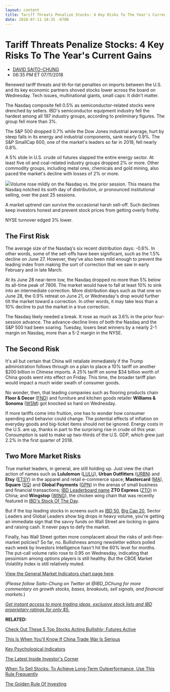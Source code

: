 ```yaml
---
layout: content
title: Tariff Threats Penalize Stocks: 4 Key Risks To The Year's Current Gains
date: 2018-07-11 18:35 -0700
---
```



Tariff Threats Penalize Stocks: 4 Key Risks To The Year's Current Gains
========================================================================




* [DAVID SAITO-CHUNG](https://www.investors.com/author/chungd/ "Posts by DAVID SAITO-CHUNG")
* 06:35 PM ET 07/11/2018




Renewed tariff threats and tit-for-tat penalties on imports between the U.S. and its key economic partners shoved stocks lower across the board on Wednesday. Tech issues, multinational giants, small caps: It didn't matter.




The Nasdaq composite fell 0.5% as semiconductor-related stocks were drenched by sellers. IBD's semiconductor equipment industry fell the hardest among all 197 industry groups, according to preliminary figures. The group fell more than 3%.


The S&P 500 dropped 0.7% while the Dow Jones industrial average, hurt by steep falls in its energy and industrial components, sank nearly 0.9%. The S&P SmallCap 600, one of the market's leaders so far in 2018, fell nearly 0.8%.


A 5% slide in U.S. crude oil futures slapped the entire energy sector. At least five oil and coal-related industry groups dropped 2% or more. Other commodity groups, including metal ores, chemicals and gold mining, also paced the market's decline with losses of 2% or more.


![](https://www.investors.com/wp-content/uploads/2018/07/MP_6x3_071118-229x300.jpg)Volume rose mildly on the Nasdaq vs. the prior session. This means the Nasdaq notched its sixth day of distribution, or pronounced institutional selling, over the past 25 sessions.


A market uptrend can survive the occasional harsh sell-off. Such declines keep investors honest and prevent stock prices from getting overly frothy.


NYSE turnover edged 3% lower.


The First Risk
--------------


The average size of the Nasdaq's six recent distribution days: -0.6%. In other words, some of the sell-offs have been significant, such as the 1.5% decline on June 27. However, they've also been mild enough to prevent the leading index from making the sort of correction that we saw in early February and in late March.


At its June 28 near-term low, the Nasdaq dropped no more than 5% below its all-time peak of 7806. The market would have to fall at least 10% to sink into an intermediate correction. More distribution days such as that one on June 28, the 0.9% retreat on June 21, or Wednesday's drop would further tilt the market toward a correction. In other words, it may take less than a 10% decline to put the market in a true correction.


The Nasdaq likely needed a break. It rose as much as 3.6% in the prior four-session advance. The advance-decline lines of both the Nasdaq and the S&P 500 had been soaring. Tuesday, losers beat winners by a nearly 2-1 margin on Nasdaq, more than a 5-2 margin in the NYSE.


The Second Risk
---------------


It's all but certain that China will retaliate immediately if the Trump administration follows through on a plan to place a 10% tariff on another $200 billion in Chinese imports. A 25% tariff on some $34 billion worth of China goods went into effect on Friday. This time, the broader tariff plan would impact a much wider swath of consumer goods.



No wonder, then, that leading companies such as flooring products chain **Floor & Decor** ([FND](https://research.investors.com/quote.aspx?symbol=FND)) and furniture and kitchen goods retailer **Williams & Sonoma** ([WSM](https://research.investors.com/quote.aspx?symbol=WSM)) got knocked so hard on Wednesday.


If more tariffs come into fruition, one has to wonder how consumer spending and behavior could change. The potential effects of inflation on everyday goods and big-ticket items should not be ignored. Energy costs in the U.S. are up, thanks in part to the surprising rise in crude oil this year. Consumption is said to make up two-thirds of the U.S. GDP, which grew just 2.2% in the first quarter of 2018.


Two More Market Risks
---------------------


True market leaders, in general, are still holding up. Just view the chart action of names such as **Lululemon** ([LULU](https://research.investors.com/quote.aspx?symbol=LULU)), **Urban Outfitters** ([URBN](https://research.investors.com/quote.aspx?symbol=URBN)) and **Etsy** ([ETSY](https://research.investors.com/quote.aspx?symbol=ETSY)) in the apparel and retail e-commerce space; **Mastercard** ([MA](https://research.investors.com/quote.aspx?symbol=MA)), **Square** ([SQ](https://research.investors.com/quote.aspx?symbol=SQ)) and **Global Payments** ([GPN](https://research.investors.com/quote.aspx?symbol=GPN)) in the arenas of small business and financial transactions; [IBD Leaderboard name](https://leaderboard.investors.com/#/leaders/leadersnearabuypoint) **ZTO Express** ([ZTO](https://research.investors.com/quote.aspx?symbol=ZTO)) in China; and **Wingstop** ([WING](https://research.investors.com/quote.aspx?symbol=WING)), the chicken wing chain that was recently featured in [IBD's Stock Of The Day](https://www.investors.com/research/ibd-stock-of-the-day/).


But if the top leading stocks in screens such as [IBD 50](https://research.investors.com/stock-lists/ibd-50/), [Big Cap 20](https://research.investors.com/stock-lists/big-cap-20/), Sector Leaders and Global Leaders show big drops in heavy volume, you're getting an immediate sign that the savvy funds on Wall Street are locking in gains and raising cash. It never pays to defy the market.


Finally, has Wall Street gotten more complacent about the risks of anti-free-market policies? So far, no. Bullishness among newsletter editors polled each week by Investors Intelligence hasn't hit the 60% level for months. The put-call volume ratio rose to 0.95 on Wednesday, indicating that pessimism among options players is still healthy. But the CBOE Market Volatility Index is still relatively muted.


[View the General Market Indicators chart page here](https://www.investors.com/wp-content/uploads/2018/07/IBD1107153523GMI.pdf).


(*Please follow Saito-Chung on Twitter at @IBD\_DChung for more commentary on growth stocks, bases, breakouts, sell signals, and financial markets.*)


[*Get instant access to more trading ideas, exclusive stock lists and IBD proprietary ratings for only $5.*](https://shop.investors.com/offer/splashresponsive.aspx?id=ibddigital-profit&src=A00433A&intcode=IntContentArticle)


**RELATED:**


[Check Out These 5 Top Stocks Acting Bullishly; Futures Active](https://www.investors.com/market-trend/the-big-picture/tariff-threat-stocks-risks-gains/)


[This Is When You'll Know If China Trade War Is Serious](https://www.investors.com/news/economy/trump-tariffs-china-trade-war-key-moment/)


[Key Psychological Indicators](https://research.investors.com/psychological-market-indicators/)


[The Latest Inside Investor's Corner](https://www.investors.com/category/how-to-invest/investors-corner/)


[When To Sell Stocks: To Achieve Long-Term Outperformance, Use This Rule Frequently](https://www.investors.com/how-to-invest/investors-corner/how-to-build-long-term-profits-in-stocks-take-many-gains-at-20-25/)


[The Golden Rule Of Investing](https://www.investors.com/how-to-invest/investors-corner/still-the-no-1-rule-for-stock-investors-always-cut-your-losses-short/)





